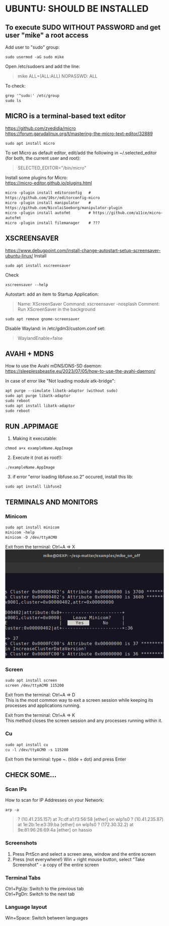 # UBUNTU: SHOULD BE INSTALLED

## To execute SUDO WITHOUT PASSWORD and get user "mike" a root access
Add user to "sudo" group:  
~~~
sudo usermod -aG sudo mike
~~~
Open /etc/sudoers and add the line:  
> mike ALL=(ALL:ALL) NOPASSWD: ALL  
  
To check:
~~~
grep '^sudo:' /etc/group
sudo ls
~~~


## MICRO is a terminal-based text editor
https://github.com/zyedidia/micro  
https://forum.garudalinux.org/t/mastering-the-micro-text-editor/32889  
~~~
sudo apt install micro
~~~
To set Micro as default editor, edit/add the following in ~/.selected_editor (for both, the current user and root):  
> SELECTED_EDITOR="/bin/micro"

Install some plugins for Micro:  
https://micro-editor.github.io/plugins.html  
~~~
micro -plugin install editorconfig   # https://github.com/10sr/editorconfig-micro
micro -plugin install manipulator    # https://github.com/NicolaiSoeborg/manipulator-plugin
micro -plugin install autofmt        # https://github.com/a11ce/micro-autofmt
micro -plugin install filemanager    # ???
~~~

## XSCREENSAVER
https://www.debugpoint.com/install-change-autostart-setup-screensaver-ubuntu-linux/
Install
~~~
sudo apt install xscreensaver
~~~
Check
~~~
xscreensaver --help
~~~
Autostart: add an item to Startup Application:
> Name:    XScreenSaver
> Command: xscreensaver -nosplash
> Comment: Run XScreenSaver in the background
~~~
sudo apt remove gnome-screensaver
~~~

Disable Wayland: in /etc/gdm3/custom.conf set:  
> WaylandEnable=false

<!--
## Anbox?
https://github.com/anbox/anbox  
-->


## AVAHI + MDNS
How to use the Avahi mDNS/DNS-SD daemon:  
https://sleeplessbeastie.eu/2023/07/05/how-to-use-the-avahi-daemon/  
  
In case of error like "Not loading module atk-bridge":
~~~
apt purge --simulate libatk-adaptor (without sudo)
sudo apt purge libatk-adaptor
sudo reboot
sudo apt install libatk-adaptor
sudo reboot
~~~


## RUN .APPIMAGE
1) Making it executable:
~~~
chmod a+x exampleName.AppImage
~~~
2) Execute it (not as root!):
~~~
./exampleName.AppImage
~~~
3) if error "error loading libfuse.so.2" occured, install this lib:
~~~
sudo apt install libfuse2
~~~


## TERMINALS AND MONITORS
### Minicom
~~~
sudo apt install minicom
minicom -help
minicom -D /dev/ttyACM0
~~~
Exit from the terminal: Ctrl+A => X  
![](../images/system/minicom_exit.png)  

### Screen
~~~
sudo apt install screen
screen /dev/ttyACM0 115200
~~~
Exit from the terminal: Ctrl+A => D  
This is the most common way to exit a screen session while keeping its processes and applications running.  
  
Exit from the terminal: Ctrl+A => K  
This method closes the screen session and any processes running within it.  

### Cu
~~~
sudo apt install cu
cu -l /dev/ttyACM0 -s 115200
~~~
Exit from the terminal: type ~. (tilde + dot) and press Enter  

## CHECK SOME...

### Scan IPs
How to scan for IP Addresses on your Network:
~~~
arp -a
~~~
> ? (10.41.235.157) at 7c:df:a1:f3:56:58 [ether] on wlp1s0
> ? (10.41.235.87) at 1e:2b:1e:e3:39:ba [ether] on wlp1s0
> ? (172.30.32.2) at 9e:81:96:26:69:4a [ether] on hassio

### Screenshots
1) Press PrtScn and select a screen area, window and the entire screen
2) Press (not everywhere!) Win + right mouse button, select "Take Screenshot" - a copy of the entire screen

### Terminal Tabs
Ctrl+PgUp: Switch to the previous tab  
Ctrl+PgDn: Switch to the next tab  

### Language layout
Win+Space: Switch between languages  


